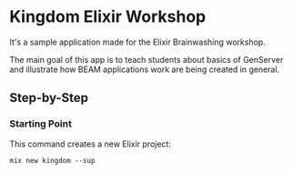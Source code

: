 # Kingdom Elixir Workshop

It's a sample application made for the Elixir Brainwashing workshop.

The main goal of this app is to teach students about basics of GenServer and illustrate how BEAM applications work are being created in general.

## Step-by-Step

### Starting Point

This command creates a new Elixir project:

```console
mix new kingdom --sup
```
